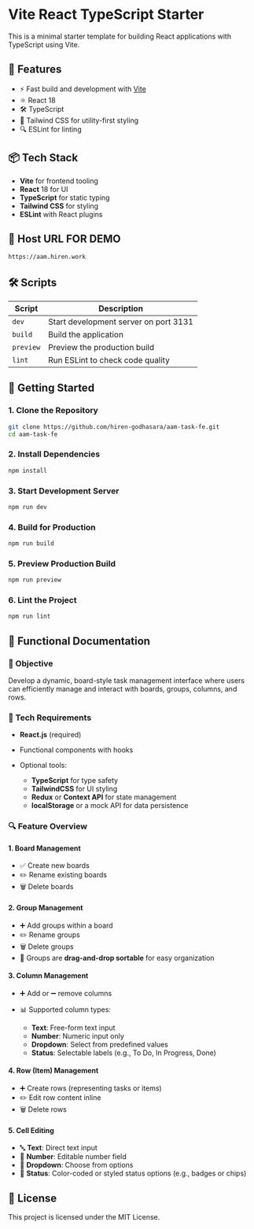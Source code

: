 # Vite React TypeScript Starter

This is a minimal starter template for building React applications with TypeScript using Vite.

## 🚀 Features

* ⚡ Fast build and development with [Vite](https://vitejs.dev/)
* ⚛️ React 18
* 🛠 TypeScript
* 💨 Tailwind CSS for utility-first styling
* 🔍 ESLint for linting

## 📦 Tech Stack

* **Vite** for frontend tooling
* **React** 18 for UI
* **TypeScript** for static typing
* **Tailwind CSS** for styling
* **ESLint** with React plugins

## 📂 Host URL FOR DEMO

```bash
https://aam.hiren.work
```

## 🛠 Scripts

| Script    | Description                           |
| --------- | ------------------------------------- |
| `dev`     | Start development server on port 3131 |
| `build`   | Build the application                 |
| `preview` | Preview the production build          |
| `lint`    | Run ESLint to check code quality      |

## 🧾 Getting Started

### 1. Clone the Repository

```bash
git clone https://github.com/hiren-godhasara/aam-task-fe.git
cd aam-task-fe
```

### 2. Install Dependencies

```bash
npm install
```

### 3. Start Development Server

```bash
npm run dev
```

### 4. Build for Production

```bash
npm run build
```

### 5. Preview Production Build

```bash
npm run preview
```

### 6. Lint the Project

```bash
npm run lint
```

## 🧩 Functional Documentation

### 🎯 Objective

Develop a dynamic, board-style task management interface where users can efficiently manage and interact with boards, groups, columns, and rows.

### 🧪 Tech Requirements

* **React.js** (required)
* Functional components with hooks
* Optional tools:

  * **TypeScript** for type safety
  * **TailwindCSS** for UI styling
  * **Redux** or **Context API** for state management
  * **localStorage** or a mock API for data persistence

### 🔍 Feature Overview

#### 1. Board Management

* ✅ Create new boards
* ✏️ Rename existing boards
* 🗑️ Delete boards

#### 2. Group Management

* ➕ Add groups within a board
* ✏️ Rename groups
* 🗑️ Delete groups
* 🔀 Groups are **drag-and-drop sortable** for easy organization

#### 3. Column Management

* ➕ Add or ➖ remove columns
* 📊 Supported column types:

  * **Text**: Free-form text input
  * **Number**: Numeric input only
  * **Dropdown**: Select from predefined values
  * **Status**: Selectable labels (e.g., To Do, In Progress, Done)

#### 4. Row (Item) Management

* ➕ Create rows (representing tasks or items)
* ✏️ Edit row content inline
* 🗑️ Delete rows

#### 5. Cell Editing

* 🔤 **Text**: Direct text input
* 🔢 **Number**: Editable number field
* 🔽 **Dropdown**: Choose from options
* 🎯 **Status**: Color-coded or styled status options (e.g., badges or chips)

## 📄 License

This project is licensed under the MIT License.

